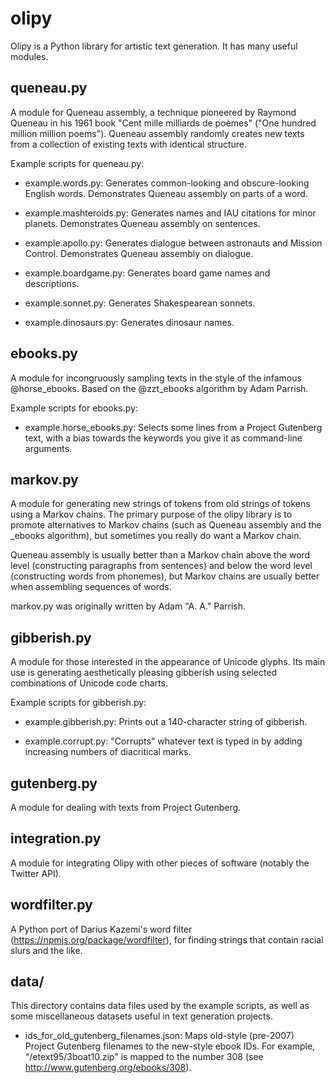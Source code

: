 olipy
=====

Olipy is a Python library for artistic text generation. It has many
useful modules.

queneau.py
----------

A module for Queneau assembly, a technique pioneered by Raymond
Queneau in his 1961 book "Cent mille milliards de poèmes" ("One
hundred million million poems"). Queneau assembly randomly creates new
texts from a collection of existing texts with identical structure.

Example scripts for queneau.py:

* example.words.py: Generates common-looking and obscure-looking English
words. Demonstrates Queneau assembly on parts of a word.

* example.mashteroids.py: Generates names and IAU citations for minor
planets. Demonstrates Queneau assembly on sentences.

* example.apollo.py: Generates dialogue between astronauts and Mission
Control. Demonstrates Queneau assembly on dialogue.

* example.boardgame.py: Generates board game names and descriptions.

* example.sonnet.py: Generates Shakespearean sonnets.

* example.dinosaurs.py: Generates dinosaur names.

ebooks.py
---------

A module for incongruously sampling texts in the style of the infamous
@horse_ebooks. Based on the @zzt_ebooks algorithm by Adam Parrish.

Example scripts for ebooks.py:

* example.horse_ebooks.py: Selects some lines from a Project Gutenberg
  text, with a bias towards the keywords you give it as command-line
  arguments.

markov.py
---------

A module for generating new strings of tokens from old strings of
tokens using a Markov chains. The primary purpose of the olipy library
is to promote alternatives to Markov chains (such as Queneau assembly
and the _ebooks algorithm), but sometimes you really do want a Markov
chain.

Queneau assembly is usually better than a Markov chain above the word
level (constructing paragraphs from sentences) and below the word
level (constructing words from phonemes), but Markov chains are
usually better when assembling sequences of words.

markov.py was originally written by Adam "A. A." Parrish.

gibberish.py
------------

A module for those interested in the appearance of Unicode
glyphs. Its main use is generating aesthetically pleasing gibberish
using selected combinations of Unicode code charts.

Example scripts for gibberish.py:

* example.gibberish.py: Prints out a 140-character string of gibberish.

* example.corrupt.py: "Corrupts" whatever text is typed in by adding
increasing numbers of diacritical marks.

gutenberg.py
------------

A module for dealing with texts from Project Gutenberg.

integration.py
--------------

A module for integrating Olipy with other pieces of software (notably
the Twitter API).

wordfilter.py
-------------

A Python port of Darius Kazemi's word filter
(https://npmjs.org/package/wordfilter), for finding strings that
contain racial slurs and the like.

data/
-----

This directory contains data files used by the example scripts, as
well as some miscellaneous datasets useful in text generation projects.

* ids_for_old_gutenberg_filenames.json: Maps old-style (pre-2007)
  Project Gutenberg filenames to the new-style ebook IDs. For example,
  "/etext95/3boat10.zip" is mapped to the number 308 (see
  http://www.gutenberg.org/ebooks/308).
